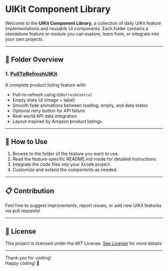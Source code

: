 # UIKit Component Library

Welcome to the **UIKit Component Library**, a collection of daily UIKit feature implementations and reusable UI components. Each folder contains a standalone feature or module you can explore, learn from, or integrate into your own projects.

---

## 📂 Folder Overview

### 1. [PullToRefreshUIKit](https://github.com/Sampada0808/UIKit-Modular-Components/tree/main/PullToRefreshUIKit)  
A complete product listing feature with:  
- Pull-to-refresh using `UIRefreshControl`  
- Empty state UI (image + label)  
- Smooth fade animations between loading, empty, and data states  
- Optional retry button for API failure  
- Real-world API data integration  
- Layout inspired by Amazon product listings

---

## 🚀 How to Use

1. Browse to the folder of the feature you want to use.
2. Read the feature-specific README.md inside for detailed instructions.
3. Integrate the code files into your Xcode project.
4. Customize and extend the components as needed.

---

## 📋 Contribution

Feel free to suggest improvements, report issues, or add new UIKit features via pull requests!

---

## 📄 License
This project is licensed under the MIT License. [See License](https://github.com/Sampada0808/UIKit-Modular-Components/blob/main/LICENSE.md) for more details


---

Thank you for visiting!  
Happy coding! 🚀
